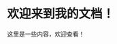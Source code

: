 # 欢迎来到我的文档！

<script>
window.addEventListener('load', function() {
  L2Dwidget.init({
    model: { jsonPath: 'https://cdn.jsdelivr.net/npm/live2d-widget-model-shizuku@1.0.5/assets/shizuku.model.json' }
  });
});
</script>

这里是一些内容，欢迎查看！
